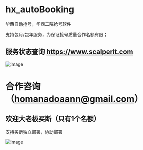 # hx_autoBooking
华西自动抢号，华西二院抢号软件

支持包月/包年服务，为保证抢号质量合作名额有限；

## 服务状态查询 https://www.scalperit.com
![image](https://github.com/user-attachments/assets/ecefeaec-bcca-41b8-a7d2-17151b0d35b3)


# 合作咨询（homanadoaann@gmail.com）
## 欢迎大老板买断（只有1个名额）
支持买断独立部署，协助部署

![image](https://github.com/user-attachments/assets/8180d796-80b2-403b-8dc5-8e53568e22a4)

